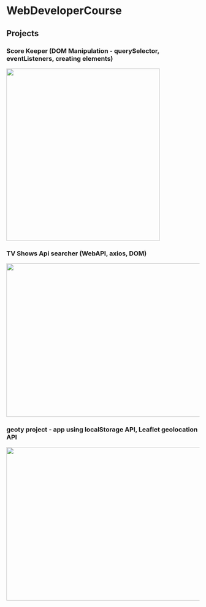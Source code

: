 # WebDeveloperCourse
## Projects
### Score Keeper  (DOM Manipulation - querySelector, eventListeners, creating elements)


<img src="https://github.com/czaacza/WebDeveloperCourse/blob/master/img/scorekeeper.PNG" width="400" height="449"/>

### TV Shows Api searcher (WebAPI, axios, DOM)
<img src="https://github.com/czaacza/WebDeveloperCourse/blob/master/img/tvShowsAPI.PNG" width="547" height="400"/>

### geoty project - app using localStorage API, Leaflet geolocation API 
<img src="https://github.com/czaacza/WebDeveloperCourse/blob/master/img/geotyProject.PNG" width="844" height="400"/>
